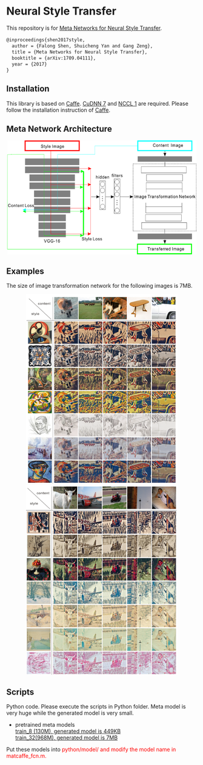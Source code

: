 Neural Style Transfer
=====


This repository is for [Meta Networks for Neural Style Transfer](https://arxiv.org/abs/1709.04111).

    @inproceedings{shen2017style,
      author = {Falong Shen, Shuicheng Yan and Gang Zeng},
      title = {Meta Networks for Neural Style Transfer},
      booktitle = {arXiv:1709.04111},
      year = {2017}
    }

Installation
----
This library is based on [Caffe](https://github.com/BVLC/caffe). [CuDNN 7](https://developer.nvidia.com/cudnn) and [NCCL 1](https://github.com/NVIDIA/nccl) are required. Please follow
the installation instruction of [Caffe](https://github.com/BVLC/caffe).

Meta Network Architecture
----
<div align=center>
<img src="python/network.png", width="500" height="300"/>
</div>

Examples
----
The size of image transformation network for the following images is 7MB.

<div align=center>
<img src="python/1.png", width="400" height="500"/> <img src="python//2.png", width="400" height="500"/>
</div>





Scripts
----
Python code. Please execute the scripts in Python folder. Meta model is very huge while the generated model is very small. 

* pretrained meta models</br>
    [train_8 (130M), generated model is 449KB](http://pan.baidu.com/s/1bp6KGY7)</br>
    [train_32(968M), generated model is 7MB](http://pan.baidu.com/s/1pLgDU4b)</br>
    
Put these models into <font color=red>python/model/<font> and modify the model name in <font color=red>matcaffe_fcn.m<font>.

